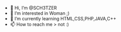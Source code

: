 - 👋 Hi, I’m @SCH3TZER
- 👀 I’m interested in Woman ;)
- 🌱 I’m currently learning HTML,CSS,PHP,JAVA,C++
- 📫 How to reach me > not :)

<!---
SCH3TZER/SCH3TZER is a ✨ special ✨ repository because its `README.md` (this file) appears on your GitHub profile.
You can click the Preview link to take a look at your changes.
--->
